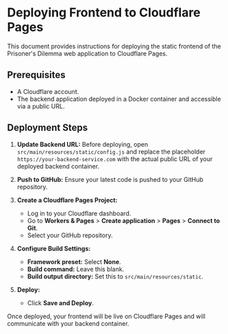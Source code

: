 # Deploying Frontend to Cloudflare Pages

This document provides instructions for deploying the static frontend of the Prisoner's Dilemma web application to Cloudflare Pages.

## Prerequisites

-   A Cloudflare account.
-   The backend application deployed in a Docker container and accessible via a public URL.

## Deployment Steps

1.  **Update Backend URL:**
    Before deploying, open `src/main/resources/static/config.js` and replace the placeholder `https://your-backend-service.com` with the actual public URL of your deployed backend container.

2.  **Push to GitHub:**
    Ensure your latest code is pushed to your GitHub repository.

3.  **Create a Cloudflare Pages Project:**
    -   Log in to your Cloudflare dashboard.
    -   Go to **Workers & Pages** > **Create application** > **Pages** > **Connect to Git**.
    -   Select your GitHub repository.

4.  **Configure Build Settings:**
    -   **Framework preset:** Select **None**.
    -   **Build command:** Leave this blank.
    -   **Build output directory:** Set this to `src/main/resources/static`.

5.  **Deploy:**
    -   Click **Save and Deploy**.

Once deployed, your frontend will be live on Cloudflare Pages and will communicate with your backend container.
